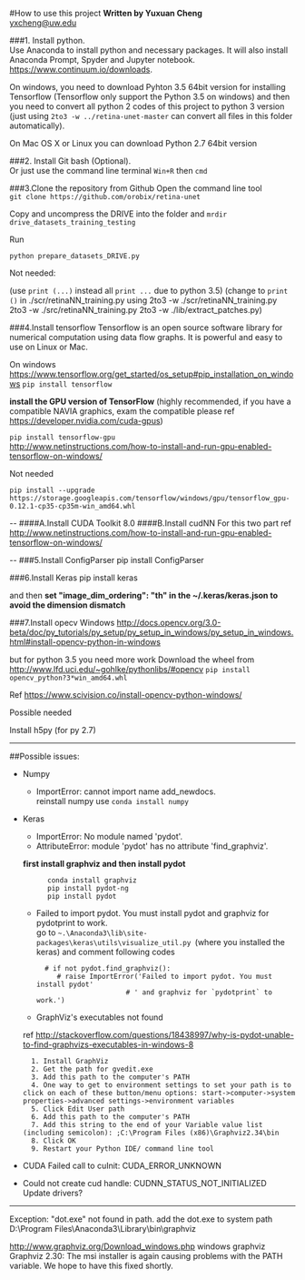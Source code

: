 #How to use this project
**Written by Yuxuan Cheng**    
<yxcheng@uw.edu>


###1. Install python.   
Use Anaconda to install python and necessary packages.
It will also install Anaconda Prompt, Spyder and Jupyter notebook. 
<https://www.continuum.io/downloads>.   

On windows, you need to download Pyhton 3.5 64bit version for installing Tensorflow (Tensorflow only support the Python 3.5 on windows)
and then you need to convert all python 2 codes of this project to python 3 version
(just using `2to3 -w ../retina-unet-master`  can convert all files in this folder automatically).   

On Mac OS X or Linux you can download Python 2.7 64bit version


###2. Install Git bash (Optional).   
Or just use the command line terminal `Win+R` then `cmd`


###3.Clone the repository from Github
Open the command line tool    
`git clone https://github.com/orobix/retina-unet`

Copy and uncompress the DRIVE into the folder
and
`mrdir drive_datasets_training_testing`

Run			
	
	python prepare_datasets_DRIVE.py

Not needed:
	
(use `print (...)` instead all `print ...` due to python 3.5)
(change to `print ()` in ./scr/retinaNN_training.py using 2to3 -w ./scr/retinaNN_training.py
2to3 -w ./src/retinaNN_training.py 
2to3 -w ./lib/extract_patches.py)

###4.Install tensorflow
Tensorflow is an open source software library for numerical computation using data flow graphs. It is powerful and easy to use on Linux or Mac.

On windows    
<https://www.tensorflow.org/get_started/os_setup#pip_installation_on_windows>
`pip install tensorflow`

**install the GPU version of TensorFlow** (highly recommended, if you have a compatible NAVIA graphics, exam the compatible please ref <https://developer.nvidia.com/cuda-gpus>)

`pip install tensorflow-gpu`   
<http://www.netinstructions.com/how-to-install-and-run-gpu-enabled-tensorflow-on-windows/>

Not needed

	pip install --upgrade https://storage.googleapis.com/tensorflow/windows/gpu/tensorflow_gpu-0.12.1-cp35-cp35m-win_amd64.whl
--
####A.Install CUDA Toolkit 8.0
####B.Install cudNN
For this two part ref
<http://www.netinstructions.com/how-to-install-and-run-gpu-enabled-tensorflow-on-windows/>

--
###5.Install ConfigParser
	pip install ConfigParser


###6.Install Keras
	pip install keras

and then **set "image_dim_ordering": "th" in the ~/.keras/keras.json to avoid the dimension dismatch**


###7.Install opecv
Windows
<http://docs.opencv.org/3.0-beta/doc/py_tutorials/py_setup/py_setup_in_windows/py_setup_in_windows.html#install-opencv-python-in-windows>

but for python 3.5 you need more work
Download the wheel from
<http://www.lfd.uci.edu/~gohlke/pythonlibs/#opencv>
`pip install opencv_python?3*win_amd64.whl`

Ref
<https://www.scivision.co/install-opencv-python-windows/>


Possible needed

Install h5py (for py 2.7)

------
##Possible issues:

- Numpy

	- ImportError: cannot import name add_newdocs.   
	reinstall numpy use `conda install numpy `

- Keras

	- ImportError: No module named 'pydot'.   
	- AttributeError: module 'pydot' has no attribute 'find_graphviz'.  
 
	**first install graphviz and then install pydot**

			conda install graphviz
			pip install pydot-ng
			pip install pydot


	
	- Failed to import pydot. You must install pydot and graphviz for pydotprint to work.    
	go to
	`~.\Anaconda3\lib\site-packages\keras\utils\visualize_util.py `(where you installed the keras)
	and comment following codes

			# if not pydot.find_graphviz():
			   # raise ImportError('Failed to import pydot. You must install pydot'
			                    # ' and graphviz for `pydotprint` to work.')





	- GraphViz's executables not found
	
	ref <http://stackoverflow.com/questions/18438997/why-is-pydot-unable-to-find-graphvizs-executables-in-windows-8>
	
		1. Install GraphViz
		2. Get the path for gvedit.exe
		3. Add this path to the computer's PATH
		4. One way to get to environment settings to set your path is to click on each of these button/menu options: start->computer->system properties->advanced settings->environment variables
		5. Click Edit User path
		6. Add this path to the computer's PATH
		7. Add this string to the end of your Variable value list (including semicolon): ;C:\Program Files (x86)\Graphviz2.34\bin
		8. Click OK
		9. Restart your Python IDE/ command line tool


- CUDA
Failed call to cuInit: CUDA_ERROR_UNKNOWN

- Could not create cud handle: CUDNN_STATUS_NOT_INITIALIZED
Update drivers?

---
Exception: "dot.exe" not found in path.
add the dot.exe to system path
D:\Program Files\Anaconda3\Library\bin\graphviz

http://www.graphviz.org/Download_windows.php   windows graphviz  
Graphviz 2.30: The msi installer is again causing problems with the PATH variable. We hope to have this fixed shortly.





